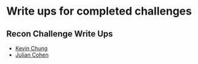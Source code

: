 ﻿Write ups for completed challenges
===================================

## Recon Challenge Write Ups

* [Kevin Chung](https://github.com/bigshebang/csaw_ctf_2014/tree/master/write-ups/kevin-chung#kevin-chung---recon-100)
* [Julian Cohen](https://github.com/bigshebang/csaw_ctf_2014/tree/master/write-ups/julian-cohen#julian-cohen---recon-100)

